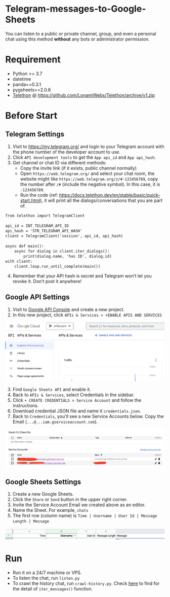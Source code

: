 # Telegram-messages-to-Google-Sheets

You can listen to a public or private channel, group, and even a personal chat using this method **without** any bots or administrator permission.

# Requirement

- Python >= 3.7
- datetime
- panda==0.3.1
- pygsheets==2.0.6
- [Telethon](https://github.com/LonamiWebs/Telethon) @ https://github.com/LonamiWebs/Telethon/archive/v1.zip

# Before Start

## Telegram Settings

1. Visit to https://my.telegram.org/ and login to your Telegram account with the phone number of the developer account to use.
2. Click `API development tools` to get the `App api_id` and `App api_hash`.
3. Get channel or chat ID via different methods:
   - Copy the invite link (if it exists, public channel normally)
   - Open `https://web.telegram.org/` and select your chat room, the website might like `https://web.telegram.org/z/#-123456789`, copy the number after `/#` (include the negative symbol). In this case, it is `-123456789`.
   - Run the code (ref: https://docs.telethon.dev/en/stable/basic/quick-start.html), it will print all the dialogs/conversations that you are part of.

```
from telethon import TelegramClient

api_id = INT_TELEGRAM_API_ID
api_hash = 'STR_TELEGRAM_API_HASH'
client = TelegramClient('session', api_id, api_hash)

async def main():
    async for dialog in client.iter_dialogs():
        print(dialog.name, 'has ID', dialog.id)
with client:
    client.loop.run_until_complete(main())
```

4. Remember that your API hash is secret and Telegram won’t let you revoke it. Don’t post it anywhere!


## Google API Settings

1. Visit to [Google API Console](https://console.developers.google.com/) and create a new project.
2. In this new project, click `APIs & Services > +ENABLE APIS AND SERVICES`

![](google_api.png)

3. Find `Google Sheets API` and enable it.
4. Back to `APIs & Services`, select Credentials in the sidebar.
5. Click `+ CREATE CREDENTIALS > Service Account` and follow the instructions.
6. Download credential JSON file and name it `credentials.json`.
7. Back to `Credentials`, you'll see a new Service Accounts below. Copy the Email (`...@...iam.gserviceaccount.com`).

![](service_acct.png)

## Google Sheets Settings

1. Create a new Google Sheets.
2. Click the `Share` or `Send` button in the upper right corner.
3. Invite the Service Account Email we created above as an editor.
4. Name the Sheet. For example, `chats`
5. The first row (column name) is `Time | Username | User Id | Message Length | Message`

![](col_name.png)

# Run

- Run it on a 24/7 machine or VPS.
- To listen the chat, run `listen.py`
- To crawl the history chat, run `crawl-history.py`. Check [here](https://docs.telethon.dev/en/stable/modules/client.html?highlight=iter_messages#telethon.client.messages.MessageMethods.iter_messages) to find for the detail of `iter_messages()` function.